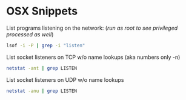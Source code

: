 # OSX Snippets

List programs listening on the network: (*run as root to see privileged processed as well*)
```sh
lsof -i -P | grep -i "listen"
```

List socket listeners on TCP w/o name lookups (aka numbers only -n)
```sh
netstat -ant | grep LISTEN
```

List socket listeners on UDP w/o name lookups
```sh
netstat -anu | grep LISTEN
```


